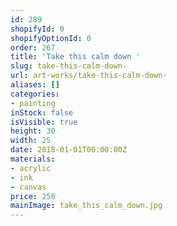 ```yaml
---
id: 289
shopifyId: 0
shopifyOptionId: 0
order: 267
title: 'Take this calm down '
slug: take-this-calm-down-
url: art-works/take-this-calm-down-
aliases: []
categories:
- painting
inStock: false
isVisible: true
height: 30
width: 25
date: 2018-01-01T00:00:00Z
materials:
- acrylic
- ink
- canvas
price: 250
mainImage: take_this_calm_down.jpg
---
```

